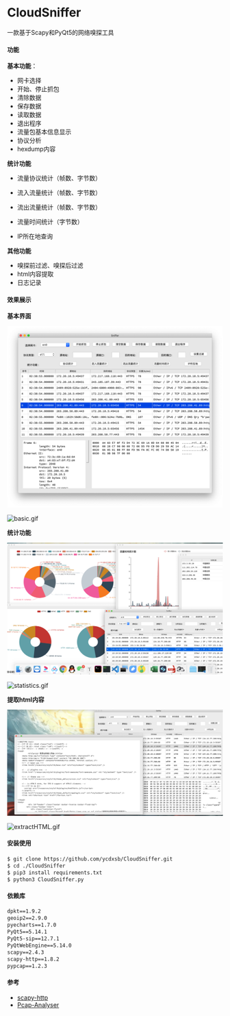 # CloudSniffer

一款基于Scapy和PyQt5的网络嗅探工具

#### 功能

**基本功能**：

- 网卡选择
- 开始、停止抓包
- 清除数据
- 保存数据
- 读取数据
- 退出程序
- 流量包基本信息显示
- 协议分析
- hexdump内容



**统计功能**

- 流量协议统计（帧数、字节数）

- 流入流量统计（帧数、字节数）
- 流出流量统计（帧数、字节数）
- 流量时间统计（字节数）
- IP所在地查询

**其他功能**

- 嗅探前过滤、嗅探后过滤
- html内容提取
- 日志记录



#### 效果展示

**基本界面**

![basic](https://github.com/ycdxsb/CloudSniffer/blob/master/images/basic.PNG)

![basic.gif](https://github.com/ycdxsb/CloudSniffer/blob/master/images/basic.gif)

**统计功能**

![statistics](https://github.com/ycdxsb/CloudSniffer/blob/master/images/statistics.PNG)

![statistics.gif](https://github.com/ycdxsb/CloudSniffer/blob/master/images/statistics.gif)

**提取html内容**

![extractHTML](https://github.com/ycdxsb/CloudSniffer/blob/master/images/extractHTML.PNG)

![extractHTML.gif](https://github.com/ycdxsb/CloudSniffer/blob/master/images/extractHTML.gif)



#### 安装使用

```shell
$ git clone https://github.com/ycdxsb/CloudSniffer.git
$ cd ./CloudSniffer
$ pip3 install requirements.txt
$ python3 CloudSniffer.py
```



#### 依赖库

```
dpkt==1.9.2
geoip2==2.9.0
pyecharts==1.7.0
PyQt5==5.14.1
PyQt5-sip==12.7.1
PyQtWebEngine==5.14.0
scapy==2.4.3
scapy-http==1.8.2
pypcap==1.2.3
```



#### 参考

- [scapy-http](https://github.com/invernizzi/scapy-http)
- [Pcap-Analyser](https://github.com/HatBoy/Pcap-Analyzer)









